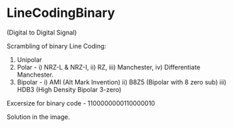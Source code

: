 # LineCodingBinary
(Digital to Digital Signal)

Scrambling of binary Line Coding:
1. Unipolar
2. Polar - i) NRZ-L & NRZ-I, 
          ii) RZ, 
         iii) Manchester, 
          iv) Differentiate Manchester.
3. Bipolar - i) AMI (Alt Mark Invention)
            ii) B8Z5 (Bipolar with 8 zero sub)
           iii) HDB3 (High Density Bipolar 3-zero)
    

Excersize for binary code -
1100000000110000010

Solution in the image.

